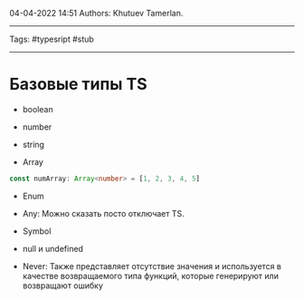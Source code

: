 04-04-2022
14:51
Authors: Khutuev Tamerlan.
***
Tags: #typesript #stub
***
# Базовые типы TS

-   boolean
-   number
-   string

-   Array
```typescript
const numArray: Array<number> = [1, 2, 3, 4, 5]
```    
    
-   Enum
    
-   Any:
Можно сказать посто отключает TS.

-   Symbol
    
-   null и undefined
    
-   Never:
Также представляет отсутствие значения и используется в качестве возвращаемого типа функций, которые генерируют или возвращают ошибку
